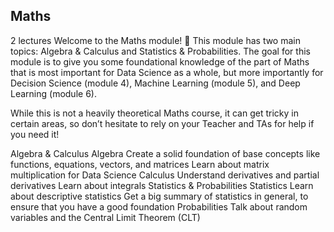Maths
-
2 lectures
Welcome to the Maths module! 🧮
This module has two main topics: Algebra & Calculus and Statistics & Probabilities. The goal for this module is to give you some foundational knowledge of the part of Maths that is most important for Data Science as a whole, but more importantly for Decision Science (module 4), Machine Learning (module 5), and Deep Learning (module 6).

While this is not a heavily theoretical Maths course, it can get tricky in certain areas, so don’t hesitate to rely on your Teacher and TAs for help if you need it!

Algebra & Calculus
Algebra
Create a solid foundation of base concepts like functions, equations, vectors, and matrices
Learn about matrix multiplication for Data Science
Calculus
Understand derivatives and partial derivatives
Learn about integrals
Statistics & Probabilities
Statistics
Learn about descriptive statistics
Get a big summary of statistics in general, to ensure that you have a good foundation
Probabilities
Talk about random variables and the Central Limit Theorem (CLT)